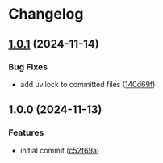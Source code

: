 # Changelog

## [1.0.1](https://github.com/cihelper/semanticrelease-preset-uv/compare/v1.0.0...v1.0.1) (2024-11-14)

### Bug Fixes

* add uv.lock to committed files ([140d69f](https://github.com/cihelper/semanticrelease-preset-uv/commit/140d69f13c8ba865e4ff40d95abee228143baa21))

## 1.0.0 (2024-11-13)

### Features

* initial commit ([c52f69a](https://github.com/cihelper/semanticrelease-preset-uv/commit/c52f69acb7a4f5986efecd5c4c9bdccffc693956))
